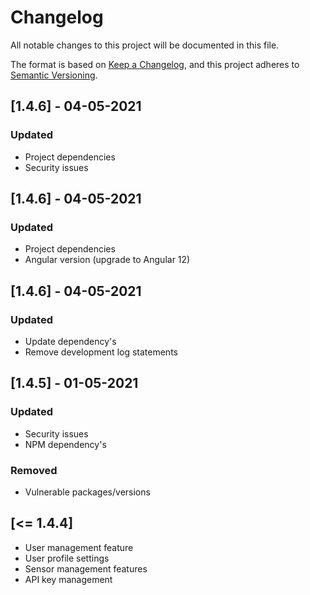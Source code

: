 # Changelog
All notable changes to this project will be documented in this file.

The format is based on [Keep a Changelog](https://keepachangelog.com/en/1.0.0/),
and this project adheres to [Semantic Versioning](https://semver.org/spec/v2.0.0.html).

## [1.4.6] - 04-05-2021
### Updated

- Project dependencies
- Security issues

## [1.4.6] - 04-05-2021
### Updated

- Project dependencies
- Angular version (upgrade to Angular 12)

## [1.4.6] - 04-05-2021
### Updated

- Update dependency's
- Remove development log statements

## [1.4.5] - 01-05-2021
### Updated

- Security issues
- NPM dependency's

### Removed

- Vulnerable packages/versions

## [<= 1.4.4]

- User management feature
- User profile settings
- Sensor management features
- API key management
